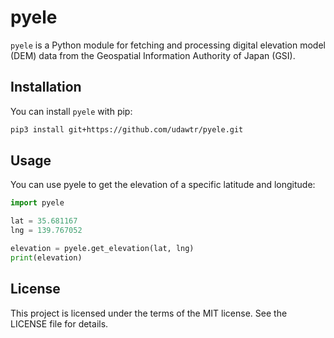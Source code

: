 # pyele

`pyele` is a Python module for fetching and processing digital elevation model (DEM) data from the Geospatial Information Authority of Japan (GSI).

## Installation

You can install `pyele` with pip:

```bash
pip3 install git+https://github.com/udawtr/pyele.git
```


## Usage

You can use pyele to get the elevation of a specific latitude and longitude:

```python
import pyele

lat = 35.681167
lng = 139.767052

elevation = pyele.get_elevation(lat, lng)
print(elevation)
```

## License

This project is licensed under the terms of the MIT license. See the LICENSE file for details.
